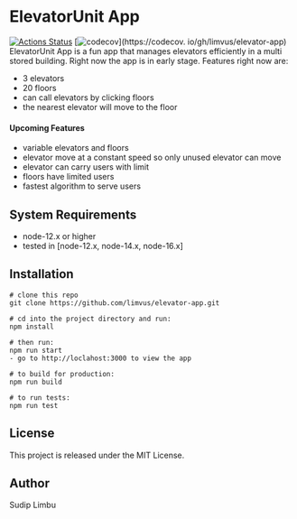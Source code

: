 # ElevatorUnit App
[![Actions Status](https://github.com/limvus/elevator-app/workflows/CI/CD/badge.svg)](https://github.com/limvus/elevator-app/actions)
[![codecov](https://codecov.io/gh/limvus/elevator-app/branch/master/graph/badge.svg)](https://codecov.
io/gh/limvus/elevator-app)
ElevatorUnit App is a fun app that manages elevators efficiently in a multi
stored building. Right now the app is in early stage. Features right now are: 
- 3 elevators
- 20 floors
- can call elevators by clicking floors
- the nearest elevator will move to the floor

#### Upcoming Features
- variable elevators and floors
- elevator move at a constant speed so only unused elevator can move
- elevator can carry users with limit
- floors have limited users
- fastest algorithm to serve users

## System Requirements
- node-12.x or higher
- tested in [node-12.x, node-14.x, node-16.x]

## Installation
```
# clone this repo
git clone https://github.com/limvus/elevator-app.git

# cd into the project directory and run:
npm install 

# then run:
npm run start
- go to http://loclahost:3000 to view the app

# to build for production:
npm run build

# to run tests:
npm run test
```

## License
This project is released under the MIT License.

## Author
Sudip Limbu
